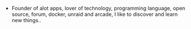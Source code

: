 - Founder of alot apps, lover of technology, programming language, open source, forum, docker, unraid and arcade, I like to discover and learn new things..
  <br>
































































































































































































































































































































































































































































































































































































































































































































































































































































































































































































































































































































































































































































































































































































































































































































































































































































































































































































































































































































































































































































































































































































































































































































































































































































































































































































































































































